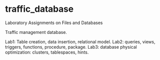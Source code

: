 # traffic_database
Laboratory Assignments on Files and Databases

Traffic management database.

Lab1: Table creation, data insertion, relational model.
Lab2: queries, views, triggers, functions, procedure, package.
Lab3: database physical optimization: clusters, tablespaces, hints.
